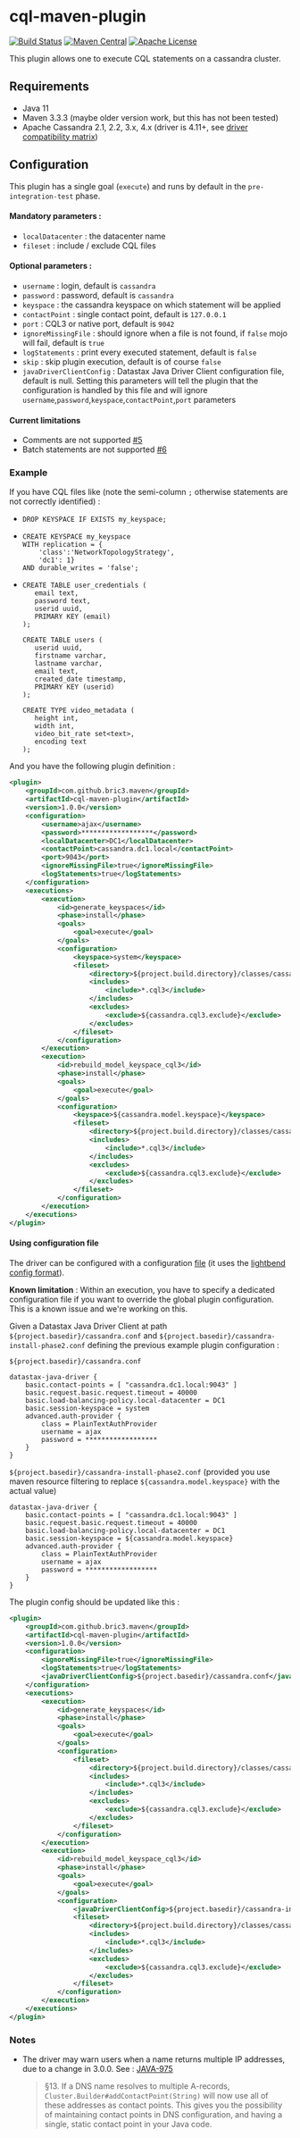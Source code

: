# cql-maven-plugin

[![Build Status](https://travis-ci.org/bric3/cql-maven-plugin.svg)](https://travis-ci.org/bric3/cql-maven-plugin) [![Maven Central](https://maven-badges.herokuapp.com/maven-central/com.github.bric3.maven/cql-maven-plugin/badge.svg?style=flat)](https://maven-badges.herokuapp.com/maven-central/com.github.bric3.maven/cql-maven-plugin) [![Apache License](http://img.shields.io/badge/license-Apache-blue.svg) ](https://github.com/bric3/cql-maven-plugin/blob/master/LICENSE)


This plugin allows one to execute CQL statements on a cassandra cluster.

## Requirements

* Java 11
* Maven 3.3.3 (maybe older version work, but this has not been tested)
* Apache Cassandra 2.1, 2.2, 3.x, 4.x (driver is 4.11+, see [driver compatibility matrix](https://docs.datastax.com/en/driver-matrix/docs/java-drivers.html))

## Configuration

This plugin has a single goal (`execute`) and runs by default in the `pre-integration-test` phase.

#### Mandatory parameters :

 * `localDatacenter` : the datacenter name
 * `fileset` : include / exclude CQL files

#### Optional parameters :

 * `username` : login, default is `cassandra`
 * `password` : password, default is `cassandra`
 * `keyspace` : the cassandra keyspace on which statement will be applied
 * `contactPoint` : single contact point, default is `127.0.0.1`
 * `port` : CQL3 or native port, default is `9042`
 * `ignoreMissingFile` : should ignore when a file is not found, if `false` mojo will fail, default is `true`
 * `logStatements` : print every executed statement, default is `false`
 * `skip` : skip plugin execution, default is of course `false`
 * `javaDriverClientConfig` : Datastax Java Driver Client configuration file, default is null. Setting this parameters will tell the plugin that the configuration is handled by this file and will ignore `username`,`password`,`keyspace`,`contactPoint`,`port` parameters

#### Current limitations

* Comments are not supported [#5](https://github.com/bric3/cql-maven-plugin/issues/5)
* Batch statements are not supported [#6](https://github.com/bric3/cql-maven-plugin/issues/6)

### Example

If you have CQL files like (note the semi-column `;` otherwise statements are not correctly identified) :

* ```cql
  DROP KEYSPACE IF EXISTS my_keyspace;
  ```

* ```cql
  CREATE KEYSPACE my_keyspace 
  WITH replication = { 
      'class':'NetworkTopologyStrategy', 
      'dc1': 1} 
  AND durable_writes = 'false';
  ```

* ```cql
  CREATE TABLE user_credentials (
     email text,
     password text,
     userid uuid,
     PRIMARY KEY (email)
  );
  
  CREATE TABLE users (
     userid uuid,
     firstname varchar,
     lastname varchar,
     email text,
     created_date timestamp,
     PRIMARY KEY (userid)
  );
  
  CREATE TYPE video_metadata (
     height int,
     width int,
     video_bit_rate set<text>,
     encoding text
  );
  ``` 

And you have the following plugin definition :

```xml
<plugin>
    <groupId>com.github.bric3.maven</groupId>
    <artifactId>cql-maven-plugin</artifactId>
    <version>1.0.0</version>
    <configuration>
        <username>ajax</username>
        <password>******************</password>
        <localDatacenter>DC1</localDatacenter>
        <contactPoint>cassandra.dc1.local</contactPoint>
        <port>9043</port>
        <ignoreMissingFile>true</ignoreMissingFile>
        <logStatements>true</logStatements>
    </configuration>
    <executions>
        <execution>
            <id>generate_keyspaces</id>
            <phase>install</phase>
            <goals>
                <goal>execute</goal>
            </goals>
            <configuration>
                <keyspace>system</keyspace>
                <fileset>
                    <directory>${project.build.directory}/classes/cassandra/all-keyspaces</directory>
                    <includes>
                        <include>*.cql3</include>
                    </includes>
                    <excludes>
                        <exclude>${cassandra.cql3.exclude}</exclude>
                    </excludes>
                </fileset>
            </configuration>
        </execution>
        <execution>
            <id>rebuild_model_keyspace_cql3</id>
            <phase>install</phase>
            <goals>
                <goal>execute</goal>
            </goals>
            <configuration>
                <keyspace>${cassandra.model.keyspace}</keyspace>
                <fileset>
                    <directory>${project.build.directory}/classes/cassandra/model</directory>
                    <includes>
                        <include>*.cql3</include>
                    </includes>
                    <excludes>
                        <exclude>${cassandra.cql3.exclude}</exclude>
                    </excludes>
                </fileset>
            </configuration>
        </execution>
    </executions>
</plugin>
```

#### Using configuration file

The driver can be configured with a configuration [file](https://docs.datastax.com/en/developer/java-driver/4.14/manual/core/configuration/) (it uses the [lightbend config format](https://github.com/lightbend/config)).

**Known limitation** : Within an execution, you have to specify a dedicated configuration file if you want to override the global plugin configuration. This is a known issue and we're working on this.

Given a Datastax Java Driver Client at path `${project.basedir}/cassandra.conf` and `${project.basedir}/cassandra-install-phase2.conf` defining the previous example plugin configuration :

`${project.basedir}/cassandra.conf`
```
datastax-java-driver {
    basic.contact-points = [ "cassandra.dc1.local:9043" ]
    basic.request.basic.request.timeout = 40000
    basic.load-balancing-policy.local-datacenter = DC1
    basic.session-keyspace = system
    advanced.auth-provider {
        class = PlainTextAuthProvider
        username = ajax
        password = ******************
    }
}
```

`${project.basedir}/cassandra-install-phase2.conf` (provided you use maven resource filtering to replace `${cassandra.model.keyspace}` with the actual value)
```
datastax-java-driver {
    basic.contact-points = [ "cassandra.dc1.local:9043" ]
    basic.request.basic.request.timeout = 40000
    basic.load-balancing-policy.local-datacenter = DC1
    basic.session-keyspace = ${cassandra.model.keyspace}
    advanced.auth-provider {
        class = PlainTextAuthProvider
        username = ajax
        password = ******************
    }
}
```

The plugin config should be updated like this :

```xml
<plugin>
    <groupId>com.github.bric3.maven</groupId>
    <artifactId>cql-maven-plugin</artifactId>
    <version>1.0.0</version>
    <configuration>
        <ignoreMissingFile>true</ignoreMissingFile>
        <logStatements>true</logStatements>
        <javaDriverClientConfig>${project.basedir}/cassandra.conf</javaDriverClientConfig>
    </configuration>
    <executions>
        <execution>
            <id>generate_keyspaces</id>
            <phase>install</phase>
            <goals>
                <goal>execute</goal>
            </goals>
            <configuration>
                <fileset>
                    <directory>${project.build.directory}/classes/cassandra/all-keyspaces</directory>
                    <includes>
                        <include>*.cql3</include>
                    </includes>
                    <excludes>
                        <exclude>${cassandra.cql3.exclude}</exclude>
                    </excludes>
                </fileset>
            </configuration>
        </execution>
        <execution>
            <id>rebuild_model_keyspace_cql3</id>
            <phase>install</phase>
            <goals>
                <goal>execute</goal>
            </goals>
            <configuration>
                <javaDriverClientConfig>${project.basedir}/cassandra-install-phase2.conf</javaDriverClientConfig>
                <fileset>
                    <directory>${project.build.directory}/classes/cassandra/model</directory>
                    <includes>
                        <include>*.cql3</include>
                    </includes>
                    <excludes>
                        <exclude>${cassandra.cql3.exclude}</exclude>
                    </excludes>
                </fileset>
            </configuration>
        </execution>
    </executions>
</plugin>
```




### Notes

* The driver may warn users when a name returns multiple IP addresses,
  due to a change in 3.0.0. See : [JAVA-975](https://datastax-oss.atlassian.net/browse/JAVA-975)

  > §13. If a DNS name resolves to multiple A-records, `Cluster.Builder#addContactPoint(String)`
  > will now use all of these addresses as contact points. This gives you the possibility of
  > maintaining contact points in DNS configuration, and having a single, static contact point
  > in your Java code.

